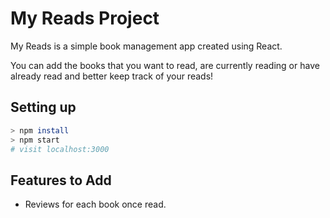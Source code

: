 # My Reads Project

My Reads is a simple book management app created using React.

You can add the books that you want to read, are currently reading or have already read and better keep track of your reads!

## Setting up

```sh
> npm install
> npm start
# visit localhost:3000
```

## Features to Add

- Reviews for each book once read.
